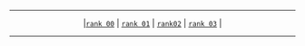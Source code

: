 ***

<div align="center">
  
|[`rank 00`](https://github.com/LLuisPP/42-Exams/tree/main/rank02/n1-12/first_word) | [`rank 01`](https://github.com/LLuisPP/42-Exams/tree/main/rank02/n2-20/) | [`rank02`](https://github.com/LLuisPP/42-Exams/tree/main/rank02/n3-15/) | [`rank 03`](https://github.com/LLuisPP/42-Exams/tree/main/rank02/n4-12/) |

</div>

***
